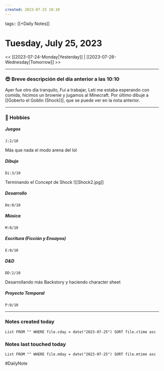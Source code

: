 ```yaml
---
created: 2023-07-25 10:10
---
```

tags:: [[+Daily Notes]]

# Tuesday, July 25, 2023

<< [[2023-07-24-Monday|Yesterday]] | [[2023-07-26-Wednesday|Tomorrow]] >>

 - - -
### 😎 Breve descripción del día anterior a las 10:10

Ayer fue otro día tranquilo, Fui a trabajar, Leti me estaba esperando con comida, hicimos un brownie y jugamos al Minecraft. Por último dibuje a [[Goberto el Goblin (Shock)]], que se puede ver en la nota anterior.

---
### 🧠 Hobbies

##### Juegos
```text-progress-bar
J:2/10
```
Más que nada el modo arena del lol

##### Dibujo
```text-progress-bar
Di:3/10
```
Terminando el Concept de Shock
![[Shock2.jpg]]

##### Desarrollo
```text-progress-bar
De:0/10
```

##### Música
```text-progress-bar
M:0/10
```

##### Escritura (Ficción y Ensayos)
```text-progress-bar
E:0/10
```

##### D&D
```text-progress-bar
DD:2/10
```
Desarrollando más Backstory y haciendo character sheet

##### Proyecto Temporal
```text-progress-bar
P:0/10
```

---
### Notes created today
```dataview
List FROM "" WHERE file.cday = date("2023-07-25") SORT file.ctime asc
```

### Notes last touched today
```dataview
List FROM "" WHERE file.mday = date("2023-07-25") SORT file.mtime asc
```

#DailyNote